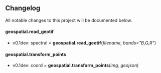 ## Changelog

All notable changes to this project will be documented below.

#### geospatial.read_geotif

* v0.1dev: spectral = **geospatial.read_geotif**(*filename, bands="B,G,R"*)

#### geospatial.transform_points

* v0.1dev: coord = **geospatial.transform_points**(*img, geojson*)
